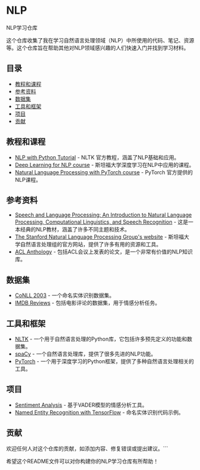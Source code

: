 # NLP
NLP学习仓库

这个仓库收集了我在学习自然语言处理领域（NLP）中所使用的代码、笔记、资源等。这个仓库旨在帮助其他对NLP领域感兴趣的人们快速入门并找到学习材料。

## 目录

- [教程和课程](#教程和课程)
- [参考资料](#参考资料)
- [数据集](#数据集)
- [工具和框架](#工具和框架)
- [项目](#项目)
- [贡献](#贡献)

## 教程和课程

- [NLP with Python Tutorial](https://www.nltk.org/book/) - NLTK 官方教程，涵盖了NLP基础和应用。
- [Deep Learning for NLP course](https://cs224d.stanford.edu/) - 斯坦福大学深度学习在NLP中应用的课程。
- [Natural Language Processing with PyTorch course](https://pytorch.org/text/stable/resources.html) - PyTorch 官方提供的NLP课程。 

## 参考资料

- [Speech and Language Processing: An Introduction to Natural Language Processing, Computational Linguistics, and Speech Recognition](https://web.stanford.edu/~jurafsky/slp3/) - 这是一本经典的NLP教材，涵盖了许多不同主题和技术。
- [The Stanford Natural Language Processing Group's website](https://nlp.stanford.edu/) - 斯坦福大学自然语言处理组的官方网站，提供了许多有用的资源和工具。
- [ACL Anthology](https://aclanthology.org/) - 包括ACL会议上发表的论文，是一个非常有价值的NLP知识库。

## 数据集

- [CoNLL 2003](https://www.clips.uantwerpen.be/conll2003/ner/) - 一个命名实体识别数据集。
- [IMDB Reviews](https://ai.stanford.edu/~amaas/data/sentiment/) - 包括电影评论的数据集，用于情感分析任务。

## 工具和框架

- [NLTK](https://www.nltk.org/) - 一个用于自然语言处理的Python库，它包括许多预先定义的功能和数据集。
- [spaCy](https://spacy.io/) - 一个自然语言处理库，提供了很多先进的NLP功能。
- [PyTorch](https://pytorch.org/text/stable/index.html) - 一个用于深度学习的Python框架，提供了多种自然语言处理相关的工具。

## 项目

- [Sentiment Analysis](https://github.com/cjhutto/vaderSentiment) - 基于VADER模型的情感分析工具。
- [Named Entity Recognition with TensorFlow](https://github.com/guillaumegenthial/sequence_tagging) - 命名实体识别代码示例。

## 贡献

欢迎任何人对这个仓库的贡献，如添加内容、修复错误或提出建议。```

希望这个README文件可以对你构建你的NLP学习仓库有所帮助！
